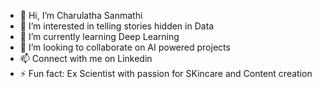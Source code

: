 - 👋 Hi, I’m Charulatha Sanmathi
- 👀 I’m interested in telling stories hidden in Data
- 🌱 I’m currently learning Deep Learning
- 💞️ I’m looking to collaborate on AI powered projects
- 📫 Connect with me on Linkedin
- ⚡ Fun fact: Ex Scientist with passion for SKincare and Content creation

<!---
charusanmathi/charusanmathi is a ✨ special ✨ repository because its `README.md` (this file) appears on your GitHub profile.
You can click the Preview link to take a look at your changes.
--->
